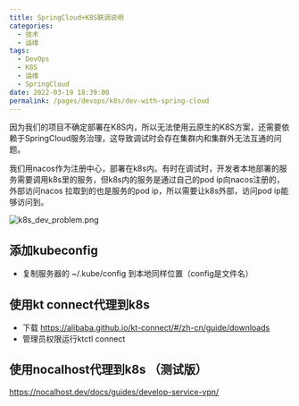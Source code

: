 ```yaml
---
title: SpringCloud+K8S联调说明
categories: 
  - 技术
  - 运维
tags: 
  - DevOps
  - K8S
  - 运维
  - SpringCloud
date: 2022-03-19 18:39:00
permalink: /pages/devops/k8s/dev-with-spring-cloud
---
```

因为我们的项目不确定部署在K8S内，所以无法使用云原生的K8S方案，还需要依赖于SpringCloud服务治理，这导致调试时会存在集群内和集群外无法互通的问题。

我们用nacos作为注册中心，部署在k8s内。有时在调试时，开发者本地部署的服务需要调用k8s里的服务，但k8s内的服务是通过自己的pod ip向nacos注册的，外部访问nacos 拉取到的也是服务的pod ip，所以需要让k8s外部，访问pod ip能够访问到。

![k8s_dev_problem.png](/images/devops/k8s_dev_problem.png)
<!-- more -->

## 添加kubeconfig
- 复制服务器的 ~/.kube/config  到本地同样位置（config是文件名）

## 使用kt connect代理到k8s
- 下载 https://alibaba.github.io/kt-connect/#/zh-cn/guide/downloads
- 管理员权限运行ktctl connect
## 使用nocalhost代理到k8s （测试版）
https://nocalhost.dev/docs/guides/develop-service-vpn/
